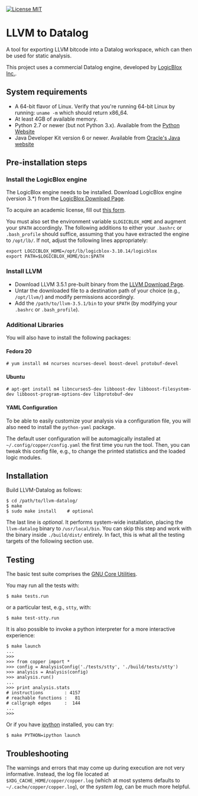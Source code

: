 [![License MIT][badge-license]](LICENSE.txt)

LLVM to Datalog
===============

A tool for exporting LLVM bitcode into a Datalog workspace, which can
then be used for static analysis.

This project uses a commercial Datalog engine, developed by
[LogicBlox Inc.](http://www.logicblox.com/).

System requirements
-------------------

* A 64-bit flavor of Linux. Verify that you're running 64-bit Linux by running: `uname -m` which should return x86_64.
* At least 4GB of available memory.
* Python 2.7 or newer (but not Python 3.x). Available from the [Python Website](http://www.python.org/) 
* Java Developer Kit version 6 or newer. Available from [Oracle's Java website](http://www.oracle.com/java)

Pre-installation steps
----------------------

### Install the LogicBlox engine

The LogicBlox engine needs to be installed. Download LogicBlox engine
(version 3.*) from the [LogicBlox Download Page](https://download.logicblox.com/).

To acquire an academic license, fill out
[this form](http://www.logicblox.com/academic-request-form.html).

You must also set the environment variable `$LOGICBLOX_HOME` and
augment your `$PATH` accordingly. The following additions to either
your `.bashrc` or `.bash_profile` should suffice, assuming that you
have extracted the engine to `/opt/lb/`. If not, adjust the following
lines appropriately:

    export LOGICBLOX_HOME=/opt/lb/logicblox-3.10.14/logicblox
    export PATH=$LOGICBLOX_HOME/bin:$PATH


### Install LLVM

* Download LLVM 3.5.1 pre-built binary from the
  [LLVM Download Page](http://www.llvm.org/releases/download.html#3.5.1). 
* Untar the downloaded file to a destination path of your choice
  (e.g., `/opt/llvm/`) and modify permissions accordingly. 
* Add the `/path/to/llvm-3.5.1/bin` to your `$PATH` (by modifying your
  `.bashrc` or `.bash_profile`). 

### Additional Libraries

You will also have to install the following packages:

#### Fedora 20

    # yum install m4 ncurses ncurses-devel boost-devel protobuf-devel

#### Ubuntu

    # apt-get install m4 libncurses5-dev libboost-dev libboost-filesystem-dev libboost-program-options-dev libprotobuf-dev

#### YAML Configuration

To be able to easily customize your analysis via a configuration file,
you will also need to install the `python-yaml` package.

The default user configuration will be automagically installed at
`~/.config/copper/config.yaml` the first time you run the tool. Then,
you can tweak this config file, e.g., to change the printed statistics
and the loaded logic modules.


Installation
------------

Build LLVM-Datalog as follows:

    $ cd /path/to/llvm-datalog/
    $ make
    $ sudo make install    # optional


The last line is *optional*. It performs system-wide installation,
placing the `llvm-datalog` binary to `/usr/local/bin`. You can skip
this step and work with the binary inside `./build/dist/` entirely. In
fact, this is what all the testing targets of the following section
use.


Testing
-------

The basic test suite comprises the [GNU Core Utilities](https://www.gnu.org/software/coreutils/).

You may run all the tests with:

    $ make tests.run

or a particular test, e.g., `stty`, with:

    $ make test-stty.run

It is also possible to invoke a python interpreter for a more
interactive experience:

    $ make launch
    ...
    >>>
    >>> from copper import *
    >>> config = AnalysisConfig('./tests/stty', './build/tests/stty')
    >>> analysis = Analysis(config)
    >>> analysis.run()
    ...
    >>> print analysis.stats
    # instructions        : 4157
    # reachable functions :   81
    # callgraph edges     :  144
    ...
    >>>

Or if you have [ipython](http://ipython.org/) installed, you can try:

    $ make PYTHON=ipython launch



Troubleshooting
---------------

The warnings and errors that may come up during execution are not very
informative. Instead, the log file located at
`$XDG_CACHE_HOME/copper/copper.log` (which at most systems defaults to
`~/.cache/copper/copper.log`), or the *system log*, can be much more
helpful.


[badge-license]: https://img.shields.io/badge/license-MIT-green.svg
